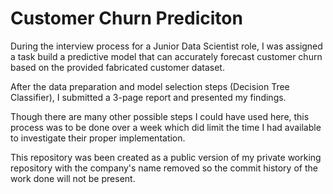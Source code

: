# Customer Churn Prediciton

During the interview process for a Junior Data Scientist role, I was assigned a task build a predictive model that can accurately forecast customer churn based on the provided fabricated customer dataset.

After the data preparation and model selection steps (Decision Tree Classifier), I submitted a 3-page report and presented my findings.

Though there are many other possible steps I could have used here, this process was to be done over a week which did limit the time I had available to investigate their proper implementation.

This repository was been created as a public version of my private working repository with the company's name removed so the commit history of the work done will not be present.
